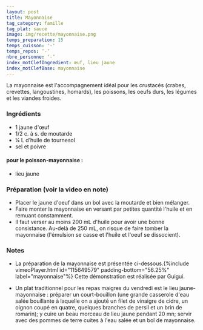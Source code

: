```yaml
---
layout: post
title: Mayonnaise
tag_category: famille
tag_plat: sauce
image: img/recette/mayonnaise.png
temps_preparation: 15
temps_cuisson: '-'
temps_repos: ‘-‘
nbre_personne: ‘-’
index_motClefIngredient: œuf, lieu jaune
index_motClefBase: mayonnaise
---
```

La mayonnaise est l'accompagnement idéal pour les crustacés (crabes, crevettes, langoustines, homards), les poissons, les oeufs durs, les légumes et les viandes froides.

### Ingrédients
* 1 jaune d'œuf
* 1/2 c. à s. de moutarde
* ¼ L d’huile de tournesol
* sel et poivre

#### pour le poisson-mayonnaise :
* lieu jaune

### Préparation (voir la video en note)
* Placer le jaune d'oeuf dans un bol avec la moutarde et bien mélanger.
* Faire monter la mayonnaise en versant par petites quantité l'huile et en remuant constamment.
* Il faut verser au moins 200 mL d'huile pour avoir une bonne consistance. Au-delà de 250 mL, on risque de faire tomber la mayonnaise (l'émulsion se casse et l'huile et l'oeuf se dissocient).

### Notes
* La préparation de la mayonnaise est présentée ci-dessous.{%include vimeoPlayer.html id="115649579" padding-bottom="56.25%" label="mayonnaise"%}
Cette démonstration est réalisée par Guigui.

* Un plat traditionnel pour les repas maigres du vendredi est le lieu jaune-mayonnaise : préparer un court-bouillon (une grande casserole d'eau salée bouillante à laquelle on a ajouté un filet de vinaigre de cidre, un oignon coupé en quatre, quelques branches de persil et un brin de romarin); y cuire un beau morceau de lieu jaune pendant 20 mn; servir avec des pommes de terre cuites à l'eau salée et un bol de mayonnaise.
